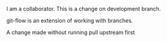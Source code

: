 
I am a collaborator. This is a change on development branch.  

git-flow is an extension of working with branches.

A change made without running  pull upstream first
